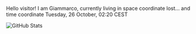 Hello visitor! I am Giammarco, currently living in space coordinate lost... and time coordinate Tuesday, 26 October, 02:20 CEST

![GitHub Stats](https://github-readme-stats.vercel.app/api?username=grcasanova)
